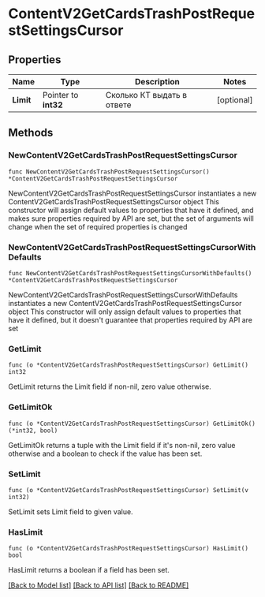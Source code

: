 # ContentV2GetCardsTrashPostRequestSettingsCursor

## Properties

Name | Type | Description | Notes
------------ | ------------- | ------------- | -------------
**Limit** | Pointer to **int32** | Сколько КТ выдать в ответе | [optional] 

## Methods

### NewContentV2GetCardsTrashPostRequestSettingsCursor

`func NewContentV2GetCardsTrashPostRequestSettingsCursor() *ContentV2GetCardsTrashPostRequestSettingsCursor`

NewContentV2GetCardsTrashPostRequestSettingsCursor instantiates a new ContentV2GetCardsTrashPostRequestSettingsCursor object
This constructor will assign default values to properties that have it defined,
and makes sure properties required by API are set, but the set of arguments
will change when the set of required properties is changed

### NewContentV2GetCardsTrashPostRequestSettingsCursorWithDefaults

`func NewContentV2GetCardsTrashPostRequestSettingsCursorWithDefaults() *ContentV2GetCardsTrashPostRequestSettingsCursor`

NewContentV2GetCardsTrashPostRequestSettingsCursorWithDefaults instantiates a new ContentV2GetCardsTrashPostRequestSettingsCursor object
This constructor will only assign default values to properties that have it defined,
but it doesn't guarantee that properties required by API are set

### GetLimit

`func (o *ContentV2GetCardsTrashPostRequestSettingsCursor) GetLimit() int32`

GetLimit returns the Limit field if non-nil, zero value otherwise.

### GetLimitOk

`func (o *ContentV2GetCardsTrashPostRequestSettingsCursor) GetLimitOk() (*int32, bool)`

GetLimitOk returns a tuple with the Limit field if it's non-nil, zero value otherwise
and a boolean to check if the value has been set.

### SetLimit

`func (o *ContentV2GetCardsTrashPostRequestSettingsCursor) SetLimit(v int32)`

SetLimit sets Limit field to given value.

### HasLimit

`func (o *ContentV2GetCardsTrashPostRequestSettingsCursor) HasLimit() bool`

HasLimit returns a boolean if a field has been set.


[[Back to Model list]](../README.md#documentation-for-models) [[Back to API list]](../README.md#documentation-for-api-endpoints) [[Back to README]](../README.md)


